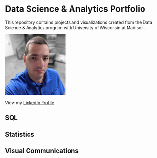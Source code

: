 # Data Science & Analytics Portfolio
This repository contains projects and visualizations created from the Data Science & Analytics program with University of Wisconsin at Madison.

<img src="carl.jpg" alt="Portrait" width="200"/>

View my [LinkedIn Profile](www.linkedin.com/in/carl-smith-0896b2a3)

## SQL

## Statistics

## Visual Communications
